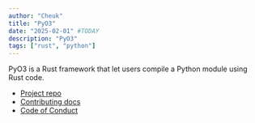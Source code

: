 ```yaml
---
author: "Cheuk"
title: "PyO3"
date: "2025-02-01" #TODAY
description: "PyO3"
tags: ["rust", "python"]
---
```


PyO3 is a Rust framework that let users compile a Python module using Rust code.

- [Project repo](https://github.com/PyO3/pyo3)
- [Contributing docs](https://github.com/PyO3/pyo3/blob/main/Contributing.md)
- [Code of Conduct](https://github.com/PyO3/pyo3/blob/main/Code-of-Conduct.md)